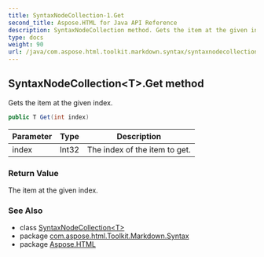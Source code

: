 ```yaml
---
title: SyntaxNodeCollection-1.Get
second_title: Aspose.HTML for Java API Reference
description: SyntaxNodeCollection method. Gets the item at the given index
type: docs
weight: 90
url: /java/com.aspose.html.toolkit.markdown.syntax/syntaxnodecollection-1/get/
---
```

## SyntaxNodeCollection&lt;T&gt;.Get method

Gets the item at the given index.

```java
public T Get(int index)
```

| Parameter | Type | Description |
| --- | --- | --- |
| index | Int32 | The index of the item to get. |

### Return Value

The item at the given index.

### See Also

* class [SyntaxNodeCollection&lt;T&gt;](../)
* package [com.aspose.html.Toolkit.Markdown.Syntax](../../syntaxnodecollection-1/)
* package [Aspose.HTML](../../../)
